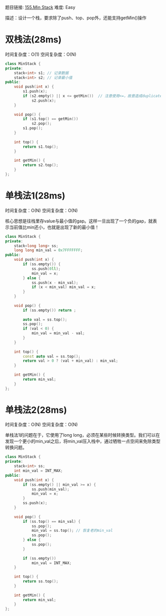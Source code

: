 题目链接: [155.Min Stack][1]
难度: Easy

描述：设计一个栈，要求除了push、top、pop外，还能支持getMin()操作

# 双栈法(28ms)
时间复杂度：O(1)
空间复杂度：O(N)

```cpp
class MinStack {
private:
    stack<int> s1; // 记录数据
    stack<int> s2; // 记录最小值
public:
    void push(int x) {
        s1.push(x);
        if (s2.empty() || x <= getMin())  // 注意使用<=，故意造成duplicate
            s2.push(x);       
    }
    
    void pop() {
        if (s1.top() == getMin())  
            s2.pop();
        s1.pop();
    }
    
    int top() {
        return s1.top();
    }
    
    int getMin() {
        return s2.top();
    }
};
```

# 单栈法1(28ms)
时间复杂度：O(N)
空间复杂度：O(N)

核心思想是往栈里存value与最小值的gap。这样一旦出现了一个负的gap，就表示当前值比min还小，也就是出现了新的最小值！

```cpp
class MinStack {
private:
    stack<long long> ss;
    long long min_val = 0x7FFFFFFF;
public:
    void push(int x) {
        if (ss.empty()) {
            ss.push(0ll);
            min_val = x;
        } else {
            ss.push(x - min_val);
            if (x < min_val) min_val = x;
        }
    }
    
    void pop() {
        if (ss.empty()) return ;
        
        auto val = ss.top();
        ss.pop();
        if (val < 0) {
            min_val = min_val - val;
        }
    }
    
    int top() {
        const auto val = ss.top();
        return val > 0 ? (val + min_val) : min_val;
    }
    
    int getMin() {
        return min_val;
    }
};
```

# 单栈法2(28ms)
时间复杂度：O(N)
空间复杂度：O(N)

单栈法1的问题在于，它使用了long long，必须在某些时候转换类型。我们可以在发现一个更小的min_val之后，将min_val压入栈中，通过牺牲一点空间来免除类型转换问题。

```cpp
class MinStack {
private:
    stack<int> ss;
    int min_val = INT_MAX;
public:
    void push(int x) {
        if (ss.empty() || min_val >= x) {
            ss.push(min_val);
            min_val = x;
        }
        ss.push(x);
    }
    
    void pop() {
        if (ss.top() == min_val) {
            ss.pop();
            min_val = ss.top(); // 恢复老的min_val
            ss.pop();
        } else {
            ss.pop();
        }
        
        if (ss.empty()) 
            min_val = INT_MAX;
    }
    
    int top() {
        return ss.top();
    }
    
    int getMin() {
        return min_val;
    }
};
```


[1]: https://leetcode.com/problems/min-stack/